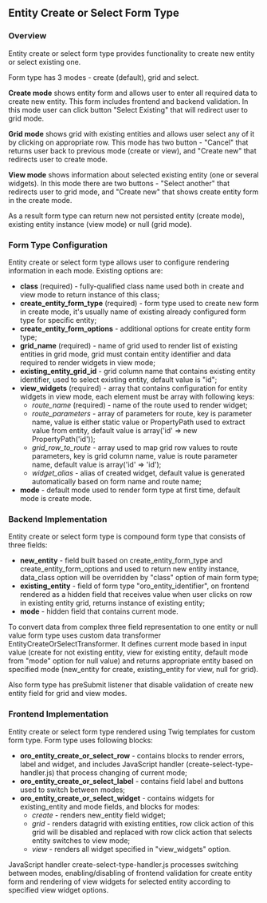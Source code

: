 Entity Create or Select Form Type
---------------------------------

### Overview

Entity create or select form type provides functionality to create new entity or select existing one.

Form type has 3 modes - create (default), grid and select.

**Create mode** shows entity form and allows user to enter all required data to create new entity. This form
includes frontend and backend validation. In this mode user can click button "Select Existing"
that will redirect user to grid mode.

**Grid mode** shows grid with existing entities and allows user select any of it by clicking on appropriate row.
This mode has two button - "Cancel" that returns user back to previous mode (create or view), and "Create new"
that redirects user to create mode.

**View mode** shows information about selected existing entity (one or several widgets). In this mode there are
two buttons - "Select another" that redirects user to grid mode, and "Create new" that shows create entity form
in the create mode.

As a result form type can return new not persisted entity (create mode), existing entity instance (view mode) or
null (grid mode).


### Form Type Configuration

Entity create or select form type allows user to configure rendering information in each mode. Existing options are:

* **class** (required) - fully-qualified class name used both in create and view mode to return instance of this class;
* **create_entity_form_type** (required) - form type used to create new form in create mode,
it's usually name of existing already configured form type for specific entity;
* **create_entity_form_options** - additional options for create entity form type;
* **grid_name** (required) - name of grid used to render list of existing entities in grid mode, grid must contain
entity identifier and data required to render widgets in view mode;
* **existing_entity_grid_id** - grid column name that contains existing entity identifier, used to select
existing entity, default value is "id";
* **view_widgets** (required) - array that contains configuration for entity widgets in view mode, each element
must be array with following keys:
    * *route_name* (required) - name of the route used to render widget;
    * *route_parameters* - array of parameters for route, key is parameter name, value is either static value or
    PropertyPath used to extract value from entity, default value is array('id' => new PropertyPath('id'));
    * *grid_row_to_route* - array used to map grid row values to route parameters, key is grid column name,
    value is route parameter name, default value is array('id' => 'id');
    * *widget_alias* - alias of created widget, default value is generated automatically based on form name
    and route name;
* **mode** - default mode used to render form type at first time, default mode is create mode.


### Backend Implementation

Entity create or select form type is compound form type that consists of three fields:

* **new_entity** - field built based on create_entity_form_type and create_entity_form_options and used to return
new entity instance, data_class option will be overridden by "class" option of main form type;
* **existing_entity** - field of form type "oro_entity_identifier", on frontend rendered as a hidden field that
receives value when user clicks on row in existing entity grid, returns instance of existing entity;
* **mode** - hidden field that contains current mode.

To convert data from complex three field representation to one entity or null value form type uses custom data
transformer EntityCreateOrSelectTransformer. It defines current mode based in input value
(create for not existing entity, view for existing entity, default mode from "mode" option for null value)
and returns appropriate entity based on specified mode (new_entity for create, existing_entity for view, null for grid).

Also form type has preSubmit listener that disable validation of create new entity field for grid and view modes.


### Frontend Implementation

Entity create or select form type rendered using Twig templates for custom form type.
Form type uses following blocks:
* **oro_entity_create_or_select_row** - contains blocks to render errors, label and widget, and includes JavaScript
handler (create-select-type-handler.js) that process changing of current mode;
* **oro_entity_create_or_select_label** - contains field label and buttons used to switch between modes;
* **oro_entity_create_or_select_widget** - contains widgets for existing_entity and mode fields, and blocks for modes:
    * *create* - renders new_entity field widget;
    * *grid* - renders datagrid with existing entities, row click action of this grid will be disabled
    and replaced with row click action that selects entity switches to view mode;
    * *view* - renders all widget specified in "view_widgets" option.

JavaScript handler create-select-type-handler.js processes switching between modes, enabling/disabling
of frontend validation for create entity form and rendering of view widgets for selected entity according
to specified view widget options.
